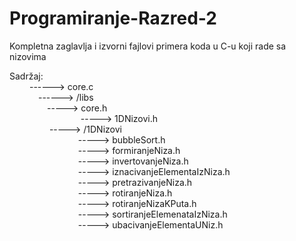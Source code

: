 # Programiranje-Razred-2
Kompletna zaglavlja i izvorni fajlovi primera koda u C-u koji rade sa nizovima

Sadržaj: </br>
   &emsp;&emsp;    ------> core.c </br>
 &emsp;&emsp;&emsp;   ------> /libs</br>
    &emsp;&emsp;&emsp;&emsp;     -----> core.h</br>
    &emsp;&emsp;&emsp; &emsp;  &emsp; &emsp;&emsp; -----> 1DNizovi.h</br>
     &emsp;&emsp;&emsp;  &emsp;  -----> /1DNizovi</br>
      &emsp;&emsp;&emsp;  &emsp;&emsp; &emsp;&emsp;    -----> bubbleSort.h</br>
       &emsp;&emsp;&emsp;  &emsp;&emsp;  &emsp;&emsp;  -----> formiranjeNiza.h</br>
       &emsp;&emsp;&emsp;  &emsp;&emsp;  &emsp;&emsp;  -----> invertovanjeNiza.h</br>
       &emsp;&emsp;&emsp;   &emsp;&emsp; &emsp;&emsp;  -----> iznacivanjeElementaIzNiza.h</br>
       &emsp;&emsp;&emsp;   &emsp;&emsp;  &emsp;&emsp; -----> pretrazivanjeNiza.h</br>
      &emsp;&emsp;&emsp;    &emsp;&emsp; &emsp;&emsp;  -----> rotiranjeNiza.h</br>
       &emsp;&emsp;&emsp;   &emsp;&emsp; &emsp;&emsp;  -----> rotiranjeNizaKPuta.h</br>
        &emsp;&emsp;&emsp;  &emsp;&emsp; &emsp;&emsp;  -----> sortiranjeElemenataIzNiza.h</br>
       &emsp;&emsp;&emsp;   &emsp;&emsp;  &emsp;&emsp; -----> ubacivanjeElementaUNiz.h</br>
